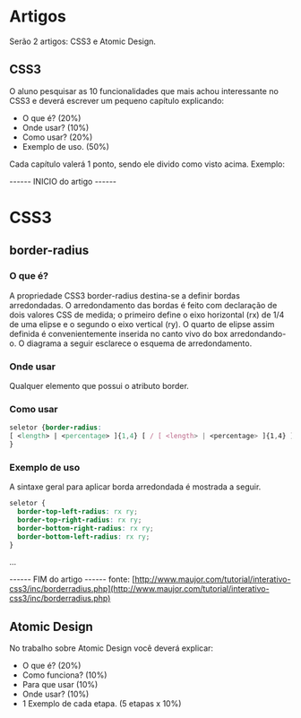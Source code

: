 # Artigos

Serão 2 artigos: CSS3 e Atomic Design.

## CSS3

O aluno pesquisar as 10 funcionalidades que mais achou interessante no CSS3 e deverá escrever um pequeno capítulo explicando:

- O que é? (20%)
- Onde usar? (10%)
- Como usar? (20%)
- Exemplo de uso. (50%)

Cada capítulo valerá 1 ponto, sendo ele divido como visto acima. Exemplo:


------ INICIO do artigo ------ 
# CSS3

## border-radius

### O que é?

A propriedade CSS3 border-radius destina-se a definir bordas arredondadas. O arredondamento das bordas é feito com declaração de dois valores CSS de medida; o primeiro define o eixo horizontal (rx) de 1/4 de uma elipse e o segundo o eixo vertical (ry). O quarto de elipse assim definida é convenientemente inserida no canto vivo do box arredondando-o. O diagrama a seguir esclarece o esquema de arredondamento.


### Onde usar

Qualquer elemento que possui o atributo border.

### Como usar

```css
seletor {border-radius:
[ <length> | <percentage> ]{1,4} [ / [ <length> | <percentage> ]{1,4} ]?);
}
```

### Exemplo de uso

A sintaxe geral para aplicar borda arredondada é mostrada a seguir.

```css
seletor {
  border-top-left-radius: rx ry;
  border-top-right-radius: rx ry;
  border-bottom-right-radius: rx ry;
  border-bottom-left-radius: rx ry;
}

```


...

------ FIM do artigo ------
fonte: [http://www.maujor.com/tutorial/interativo-css3/inc/borderradius.php](http://www.maujor.com/tutorial/interativo-css3/inc/borderradius.php)

## Atomic Design

No trabalho sobre Atomic Design você deverá explicar:

- O que é? (20%)
- Como funciona? (10%)
- Para que usar (10%)
- Onde usar? (10%)
- 1 Exemplo de cada etapa. (5 etapas x 10%)

